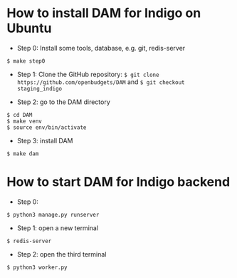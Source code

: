 # How to install DAM for Indigo on Ubuntu


* Step 0: Install some tools, database, e.g. git, redis-server
```
$ make step0
```

* Step 1: Clone the GitHub repository: `$ git clone https://github.com/openbudgets/DAM` and `$ git checkout staging_indigo`

* Step 2: go to the DAM directory
```
$ cd DAM
$ make venv
$ source env/bin/activate

```
* Step 3: install DAM 
```
$ make dam 

```
# How to start DAM for Indigo backend
* Step 0: 
```
$ python3 manage.py runserver
```
* Step 1: open a new terminal 
```
$ redis-server
```
* Step 2: open the third terminal
```
$ python3 worker.py
```



